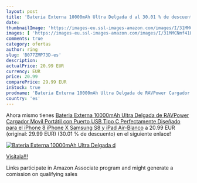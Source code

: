 ```yaml
---
layout: post
title: 'Bateria Externa 10000mAh Ultra Delgada d al 30.01 % de descuento'
date: 
thumbnailImage: 'https://images-eu.ssl-images-amazon.com/images/I/31MMCNmf41L._SL200_.jpg'
images: [ 'https://images-eu.ssl-images-amazon.com/images/I/31MMCNmf41L._SL200_.jpg' ]
comments: true
category: ofertas
author: ring
slug: 'B077ZMP73D-es'
description:
actualPrice: 20.99 EUR
currency: EUR
price: 20.99
comparePrice: 29.99 EUR
inStock: true
prodname: 'Bateria Externa 10000mAh Ultra Delgada de RAVPower Cargador Movil Portátil con Puerto USB Tipo C  Perfectamente Diseñado para el iPhone 8  iPhone X  Samsung S8 y iPad Air-Blanco'
country: 'es'
---
```


Ahora mismo tienes [Bateria Externa 10000mAh Ultra Delgada de RAVPower Cargador Movil Portátil con Puerto USB Tipo C  Perfectamente Diseñado para el iPhone 8  iPhone X  Samsung S8 y iPad Air-Blanco](https://www.amazon.es/dp/B077ZMP73D/?tag=tolees-21) a 20.99 EUR (original: 29.99 EUR) (30.01 %  de descuento) en el siguiente enlace!

[![Bateria Externa 10000mAh Ultra Delgada d](https://images-eu.ssl-images-amazon.com/images/I/31MMCNmf41L._SL200_.jpg)](https://www.amazon.es/dp/B077ZMP73D/?tag=tolees-21)

[Visítala!!!](https://www.amazon.es/dp/B077ZMP73D/?tag=tolees-21)

Links participate in Amazon Associate program and might generate a comission on qualifying sales
